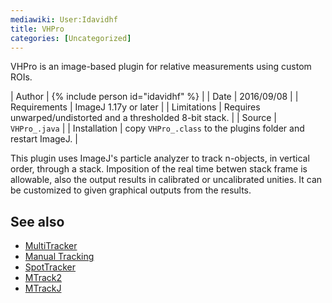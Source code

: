 ```yaml
---
mediawiki: User:Idavidhf
title: VHPro
categories: [Uncategorized]
---
```


VHPro is an image-based plugin for relative measurements using custom ROIs.

| Author        | {% include person id="idavidhf" %}                            |
| Date          | 2016/09/08                                                    |
| Requirements  | ImageJ 1.17y or later                                         |
| Limitations   | Requires unwarped/undistorted and a thresholded 8-bit stack.  |
| Source        | `VHPro_.java`                                                 |
| Installation  | copy `VHPro_.class` to the plugins folder and restart ImageJ. |

This plugin uses ImageJ's particle analyzer to track n-objects, in vertical
order, through a stack. Imposition of the real time betwen stack frame is
allowable, also the output results in calibrated or uncalibrated unities.
It can be customized to given graphical outputs from the results.

## See also

* [MultiTracker](/ij/plugins/multitracker.html)
* [Manual Tracking](/plugins/manual-tracking)
* [SpotTracker](/plugins/spottracker)
* [MTrack2](/plugins/mtrack2)
* [MTrackJ](/plugins/mtrackj)
